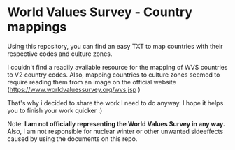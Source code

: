 # World Values Survey - Country mappings
Using this repository, you can find an easy TXT to map countries with their respective codes and culture zones.

I couldn't find a readily available resource for the mapping of WVS countries to V2 country codes. Also, mapping countries to culture zones seemed to require reading them from an image on the official website (https://www.worldvaluessurvey.org/wvs.jsp )

That's why i decided to share the work I need to do anyway. I hope it helps you to finish your work quicker :)


Note: **I am not officially representing the World Values Survey in any way.** Also, I am not responsible for nuclear winter or other unwanted sideeffects caused by using the documents on this repo.
